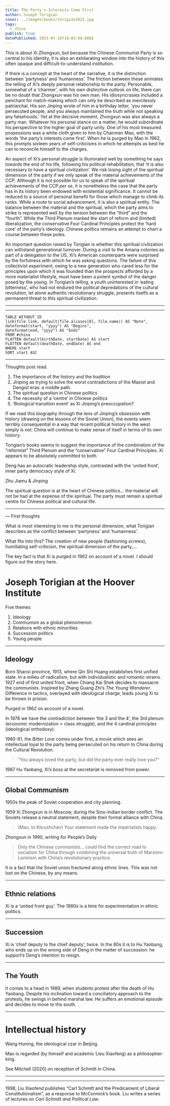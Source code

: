 ```yaml
---
title: The Party's Interests Come First
author: Joseph Torigian
cover: ../images/books/torigian2025.jpg
tags:
  - china
publish: true
datePublished: 2025-07-29T18:03:00.000Z
---
```

This is about Xi Zhongxun, but because the Chinese Communist Party is so central to his identity, it is also an exhilarating window into the history of this often opaque and difficult-to-understand institution. 

If there is a concept at the heart of the narrative, it is the distinction between  ‘partyness’ and ‘humanness’. The friction between these animates the telling of Xi’s deeply personal relationship to the party. Personable, somewhat of a ‘charmer’, with his own distinctive outlook on life, there can be no doubt that Zhongxun was his own man. His idiosyncrasies included a penchant for match-making which can only be described as mercilessly patriarchal. His son Jinping wrote of him in a birthday letter, ‘you never persecuted people, and you always maintained the truth while not speaking any falsehoods.’ Yet at the decisive moment, Zhongxun was also always a party man. Whatever his personal stance on a matter, he would subordinate his perspective to the higher goal of party unity. One of his most treasured possessions was a white cloth given to him by Chairman Mao, with the words ‘the party’s interests come first’. When he is purged by Mao in 1962, this prompts sixteen years of self-criticisms in which he attempts as best he can to reconcile himself to the charges. 

An aspect of Xi’s personal struggle is illuminated well by something he says towards the end of his life, following his political rehabilitation, that ‘it is also necessary to have a spiritual civilization’. We risk losing sight of the spiritual dimension of the party if we only speak of the material achievements of the CCP. Although it is not possible for us to speak of the spiritual achievements of the CCP *per se*, it is nonetheless the case that the party has in its history been endowed with existential significance. It cannot be reduced to a source of personal benefit for those which manage to climb its ranks. While a route to social advancement, it is also a spiritual entity. The balance between the material and the spiritual, which the party aims to strike is represented well by the tension between the “third” and the “fourth”.  While the Third Plenum marked the start of reform and (limited) liberalization, the conservative Four Cardinal Principles protect the ‘hard core’ of the party’s ideology. Chinese politics remains an attempt to chart a course between these poles. 

An important question raised by Torigian is whether this spiritual civilization can withstand generational turnover. During a visit to the Amana colonies as part of a delegation to the US, Xi’s American counterparts were surprised by the forfulness with which he was asking questions. The failure of this collectivist experiment, owing to a new generation who cared less for the principles upon which it was founded than the prospects afforded by a more materialist lifestyle, must have been a potent symbol of the danger posed by the young. In Torigian’s telling, a youth uninterested in ‘eating bitterness’, who had not endured the political depredations of the cultural revolution, let alone authentic revolutionary struggle, presents itselfs as a permanent threat to this spiritual civilization.
___
___
```dataview
TABLE WITHOUT ID 
link(file.link, default(file.aliases[0], file.name)) AS "Note", 
dateformat(start, "yyyy") AS "Begins", 
dateformat(end, "yyyy") AS "Ends"
FROM #china 
FLATTEN default(birthDate, startDate) AS start 
FLATTEN default(deathDate, endDate) AS end
WHERE start
SORT start ASC
```
___
Thoughts post read. 
1. The importance of the history and the tradition
2. Jinping as trying to solve the worst contradictions of the Maoist and Dengist eras: a middle path.
3. The spiritual question in Chinese politics
4. The necessity of a ‘centre’ in Chinese politics
5. ‘Biological transition event’ as Xi Jinping’s preoccupation?

If we read this biography through the lens of Jinping’s obsession with history (drawing on the lessons of the Soviet Union), the events seem terribly consequential in a way that recent political history in the west simply is not. China will continue to make sense of itself in terms of its own history. 

Torigian’s books seems to suggest the importance of the combination of the “reformist” Third Plenum and the “conservative” Four Cardinal Principles. Xi appears to be absolutely committed to both. 

Deng has an autocratic leadership style, contrasted with the ‘united front’, inner party democracy style of Xi.

Zhu Jiamu & Jinping

The spiritual question is at the heart of Chinese politics… the material will not be had at the expense of the spiritual. The party must remain a spiritual centre for Chinese political and cultural life.



___
— First thoughts

What is most interesting to me is the personal dimension, what Torigian describes as the conflict between ‘partyness’ and ‘humanness’. 

What fits into this? The creation of new people (fashioning screws), humiliating self-criticism, the spiritual dimension of the party,…

The key fact is that Xi is purged in 1962 on account of a novel. I should figure out the story here. 



# Joseph Torigian at the Hoover Institute
Five themes
1. Ideology
2. Communism as a global phenomenon
3. Relations with ethnic minorities
4. Succession politics
5. Young people
___
## Ideology
Born Shanxi province, 1913, where Qin Shi Huang establishes first unified state. In a milieu of radicalism, but with individualistic and romantic strains. 1927 end of first united front, when Chiang Kai Shek decides to massacre the communists. Inspired by Zhang Guang Zhi’s *The Young Wanderer*. Difference in tactics, overlayed with ideological charge, leads young Xi to be thrown in prision.

Purged in 1962 on account of a novel.

In 1978 we have the contradiction between ‘the 3 and the 4’, the 3rd plenum (economic modernization > class struggle), and the 4 cardinal principles (ideological orthodoxy).

1980-81, the *Bitter Love* comes under first, a movie which sees an intellectual loyal to the party being persecuted on his return to China during the Cultural Revolution.

> “You always loved the party, but did the party ever really love you?”

1987 Hu Yaobang, Xi’s boss at the secretariat is removed from power.

___
## Global Communism
1950s the peak of Soviet cooperation and city planning. 

1959 Xi Zhongxun is in Moscow, during the Sino-Indian border conflict. The Soviets release a neutral statement, despite their formal alliance with China.

> (Mao, to Khrushchev) Your statement made the imperialists happy.

Zhongxun in 1990, writing for People’s Daily

> Only the Chinese communists… could find the correct road to socialism for China through combining the universal truth of Marxism-Leninism with China’s revolutionary practice.

It is a fact that the Soviet union fractured along ethnic lines. This was not lost on the Chinese, by any means.
___
## Ethnic relations
Xi is a ‘united front guy’. The 1980s is a time for experimentation in ethnic politics.
___
## Succession
Xi is ‘chief deputy to the chief deputy’, twice. In the 80s it is to Hu Yaobang, who ends up on the wrong side of Deng in the matter of succession: he support’s Deng’s intention to resign.
___
## The Youth

It comes to a head in 1989, when students protest after the death of Hu Yaobang. Despite his inclination toward a conciliatory approach to the protests, he swings in behind marshal law. He suffers an emotional episode and decides to move to the south.

___
# Intellectual history
Wang Huning, the ideological czar in Beijing.

Mao is regarded (by himself and academic Lieu Xiaofeng) as a philosopher-king. 

See Mitchell (2020) on reception of Schmitt in China.

___
___

1998, Liu Xiaofend publishes “Carl Schmitt and the Predicament of Liberal Constitutionalism”, as a response to McCormick’s book. Liu writes a series of lectures on *Carl Schmitt and Political Law*. 

